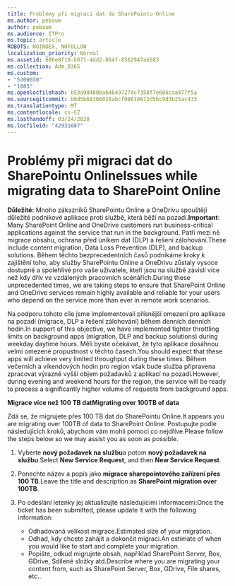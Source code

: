 ```yaml
---
title: Problémy při migraci dat do SharePointu Online
ms.author: pebaum
author: pebaum
ms.audience: ITPro
ms.topic: article
ROBOTS: NOINDEX, NOFOLLOW
localization_priority: Normal
ms.assetid: 686e8f18-b871-4dd2-864f-8562947ab583
ms.collection: Adm_O365
ms.custom:
- "5300030"
- "1885"
ms.openlocfilehash: b53a98480bab48497274c7358f7e606caa477f5a
ms.sourcegitcommit: b0d5b68366028abcf08610672d5bc9d3b25ac433
ms.translationtype: MT
ms.contentlocale: cs-CZ
ms.lasthandoff: 03/24/2020
ms.locfileid: "42931687"
---
```

# <a name="issues-while-migrating-data-to-sharepoint-online"></a><span data-ttu-id="b7427-102">Problémy při migraci dat do SharePointu Online</span><span class="sxs-lookup"><span data-stu-id="b7427-102">Issues while migrating data to SharePoint Online</span></span>

<span data-ttu-id="b7427-103">**Důležité:** Mnoho zákazníků SharePointu Online a OneDrivu spouštějí důležité podnikové aplikace proti službě, která běží na pozadí.</span><span class="sxs-lookup"><span data-stu-id="b7427-103">**Important**: Many SharePoint Online and OneDrive customers run business-critical applications against the service that run in the background.</span></span> <span data-ttu-id="b7427-104">Patří mezi ně migrace obsahu, ochrana před únikem dat (DLP) a řešení zálohování.</span><span class="sxs-lookup"><span data-stu-id="b7427-104">These include content migration, Data Loss Prevention (DLP), and backup solutions.</span></span> <span data-ttu-id="b7427-105">Během těchto bezprecedentních časů podnikáme kroky k zajištění toho, aby služby SharePointu Online a OneDrivu zůstaly vysoce dostupné a spolehlivé pro vaše uživatele, kteří jsou na službě závislí více než kdy dřív ve vzdálených pracovních scénářích.</span><span class="sxs-lookup"><span data-stu-id="b7427-105">During these unprecedented times, we are taking steps to ensure that SharePoint Online and OneDrive services remain highly available and reliable for your users who depend on the service more than ever in remote work scenarios.</span></span>

<span data-ttu-id="b7427-106">Na podporu tohoto cíle jsme implementovali přísnější omezení pro aplikace na pozadí (migrace, DLP a řešení zálohování) během denních denních hodin.</span><span class="sxs-lookup"><span data-stu-id="b7427-106">In support of this objective, we have implemented tighter throttling limits on background apps (migration, DLP and backup solutions) during weekday daytime hours.</span></span> <span data-ttu-id="b7427-107">Měli byste očekávat, že tyto aplikace dosáhnou velmi omezené propustnost v těchto časech.</span><span class="sxs-lookup"><span data-stu-id="b7427-107">You should expect that these apps will achieve very limited throughput during these times.</span></span> <span data-ttu-id="b7427-108">Během večerních a víkendových hodin pro region však bude služba připravena zpracovat výrazně vyšší objem požadavků z aplikací na pozadí.</span><span class="sxs-lookup"><span data-stu-id="b7427-108">However, during evening and weekend hours for the region, the service will be ready to process a significantly higher volume of requests from background apps.</span></span>

<span data-ttu-id="b7427-109">**Migrace více než 100 TB dat**</span><span class="sxs-lookup"><span data-stu-id="b7427-109">**Migrating over 100TB of data**</span></span>

<span data-ttu-id="b7427-110">Zdá se, že migrujete přes 100 TB dat do SharePointu Online.</span><span class="sxs-lookup"><span data-stu-id="b7427-110">It appears you are migrating over 100TB of data to SharePoint Online.</span></span> <span data-ttu-id="b7427-111">Postupujte podle následujících kroků, abychom vám mohli pomoci co nejdříve.</span><span class="sxs-lookup"><span data-stu-id="b7427-111">Please follow the steps below so we may assist you as soon as possible.</span></span> 

1. <span data-ttu-id="b7427-112">Vyberte **nový požadavek na službu**a potom **nový požadavek na službu**.</span><span class="sxs-lookup"><span data-stu-id="b7427-112">Select **New Service Request**, and then **New Service Request**.</span></span> 
2. <span data-ttu-id="b7427-113">Ponechte název a popis jako **migrace sharepointového zařízení přes 100 TB**.</span><span class="sxs-lookup"><span data-stu-id="b7427-113">Leave the title and description as **SharePoint migration over 100TB**.</span></span>
3. <span data-ttu-id="b7427-114">Po odeslání letenky jej aktualizujte následujícími informacemi:</span><span class="sxs-lookup"><span data-stu-id="b7427-114">Once the ticket has been submitted, please update it with the following information:</span></span> 

    - <span data-ttu-id="b7427-115">Odhadovaná velikost migrace.</span><span class="sxs-lookup"><span data-stu-id="b7427-115">Estimated size of your migration.</span></span>
    - <span data-ttu-id="b7427-116">Odhad, kdy chcete zahájit a dokončit migraci.</span><span class="sxs-lookup"><span data-stu-id="b7427-116">An estimate of when you would like to start and complete your migration.</span></span>
    - <span data-ttu-id="b7427-117">Popište, odkud migrujete obsah, například SharePoint Server, Box, GDrive, Sdílené složky atd.</span><span class="sxs-lookup"><span data-stu-id="b7427-117">Describe where you are migrating your content from, such as SharePoint Server, Box, GDrive, File shares, etc..</span></span>


  


